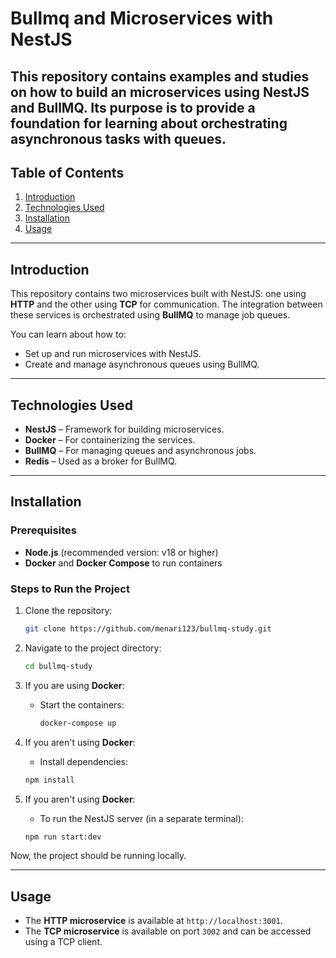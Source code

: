 # Bullmq and Microservices with NestJS

This repository contains examples and studies on how to build an **microservices** using **NestJS** and **BullMQ**. Its purpose is to provide a foundation for learning about orchestrating asynchronous tasks with queues.
---

## Table of Contents

1. [Introduction](#introduction)
2. [Technologies Used](#technologies-used)
3. [Installation](#installation)
4. [Usage](#usage)

---

## Introduction

This repository contains two microservices built with NestJS: one using **HTTP** and the other using **TCP** for communication. The integration between these services is orchestrated using **BullMQ** to manage job queues.

You can learn about how to:

- Set up and run microservices with NestJS.
- Create and manage asynchronous queues using BullMQ.

---

## Technologies Used

- **NestJS** – Framework for building microservices.
- **Docker** – For containerizing the services.
- **BullMQ** – For managing queues and asynchronous jobs.
- **Redis** – Used as a broker for BullMQ.

---

## Installation

### Prerequisites

- **Node.js** (recommended version: v18 or higher)
- **Docker** and **Docker Compose** to run containers

### Steps to Run the Project

1. Clone the repository:
    ```bash
    git clone https://github.com/menari123/bullmq-study.git
    ```

2. Navigate to the project directory:
    ```bash
    cd bullmq-study
    ```

3. If you are using **Docker**:
    - Start the containers:
        ```bash
        docker-compose up
        ```

4. If you aren't using **Docker**:
    - Install dependencies:
    ```bash
    npm install
    ```

6. If you aren't using **Docker**:
    - To run the NestJS server (in a separate terminal):
    ```bash
    npm run start:dev
    ```

Now, the project should be running locally.

---

## Usage

- The **HTTP microservice** is available at `http://localhost:3001`.
- The **TCP microservice** is available on port `3002` and can be accessed using a TCP client.

